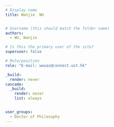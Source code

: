 ```yaml
---
# Display name
title: Wanjie  WU


# Username (this should match the folder name)
authors:
  - WU, Wanjie

# Is this the primary user of the site?
superuser: false

# Role/position
role: "E-mail: wwuas@connect.ust.hk"

_build:
  render: never
cascade:
  _build:
    render: never
    list: always


user_groups:
  - Doctor of Philosophy
---
```

